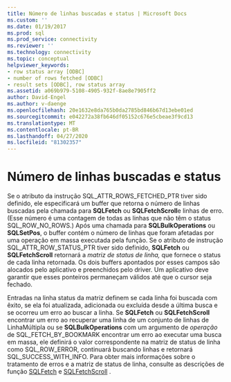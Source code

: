 ```yaml
---
title: Número de linhas buscadas e status | Microsoft Docs
ms.custom: ''
ms.date: 01/19/2017
ms.prod: sql
ms.prod_service: connectivity
ms.reviewer: ''
ms.technology: connectivity
ms.topic: conceptual
helpviewer_keywords:
- row status array [ODBC]
- number of rows fetched [ODBC]
- result sets [ODBC], row status array
ms.assetid: a069b979-5108-4905-932f-8ae8e7905ff2
author: David-Engel
ms.author: v-daenge
ms.openlocfilehash: 20e1632e8da765b0da2785bd846b67d13ebe01ed
ms.sourcegitcommit: e042272a38fb646df05152c676e5cbeae3f9cd13
ms.translationtype: MT
ms.contentlocale: pt-BR
ms.lasthandoff: 04/27/2020
ms.locfileid: "81302357"
---
```

# <a name="number-of-rows-fetched-and-status"></a>Número de linhas buscadas e status
Se o atributo da instrução SQL_ATTR_ROWS_FETCHED_PTR tiver sido definido, ele especificará um buffer que retorna o número de linhas buscadas pela chamada para **SQLFetch** ou **SQLFetchScroll**e linhas de erro. (Esse número é uma contagem de todas as linhas que não têm o status SQL_ROW_NO_ROWS.) Após uma chamada para **SQLBulkOperations** ou **SQLSetPos**, o buffer contém o número de linhas que foram afetadas por uma operação em massa executada pela função. Se o atributo de instrução SQL_ATTR_ROW_STATUS_PTR tiver sido definido, **SQLFetch** ou **SQLFetchScroll** retornará a *matriz de status de linha,* que fornece o status de cada linha retornada. Os dois buffers apontados por esses campos são alocados pelo aplicativo e preenchidos pelo driver. Um aplicativo deve garantir que esses ponteiros permaneçam válidos até que o cursor seja fechado.  
  
 Entradas na linha status da matriz definem se cada linha foi buscada com êxito, se ela foi atualizada, adicionada ou excluída desde a última busca e se ocorreu um erro ao buscar a linha. Se **SQLFetch** ou **SQLFetchScroll** encontrar um erro ao recuperar uma linha de um conjunto de linhas de LinhaMúltipla ou se **SQLBulkOperations** com um argumento de *operação* de SQL_FETCH_BY_BOOKMARK encontrar um erro ao executar uma busca em massa, ele definirá o valor correspondente na matriz de status de linha como SQL_ROW_ERROR, continuará buscando linhas e retornará SQL_SUCCESS_WITH_INFO. Para obter mais informações sobre o tratamento de erros e a matriz de status de linha, consulte as descrições de função [SQLFetch](../../../odbc/reference/syntax/sqlfetch-function.md) e [SQLFetchScroll](../../../odbc/reference/syntax/sqlfetchscroll-function.md) .
